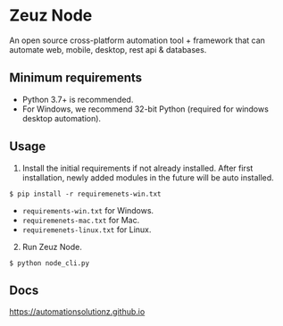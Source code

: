 # Zeuz Node

An open source cross-platform automation tool + framework that can automate
web, mobile, desktop, rest api & databases.

## Minimum requirements

- Python 3.7+ is recommended.
- For Windows, we recommend 32-bit Python (required for windows
  desktop automation).

## Usage

1. Install the initial requirements if not already installed. After first
  installation, newly added modules in the future will be auto installed.

  ```shell
  $ pip install -r requiremenets-win.txt
  ```

  - `requirements-win.txt` for Windows.
  - `requiremenets-mac.txt` for Mac.
  - `requiremenets-linux.txt` for Linux.

2. Run Zeuz Node.
  ```shell
  $ python node_cli.py
  ```

## Docs

https://automationsolutionz.github.io
